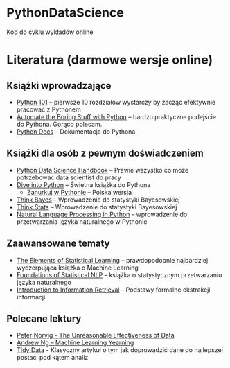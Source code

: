 # PythonDataScience
Kod do cyklu wykładów online

# Literatura (darmowe wersje online)
## Książki wprowadzające
- [Python 101](http://python101.pythonlibrary.org/) – pierwsze 10 rozdziałów wystarczy by zacząc efektywnie pracować z Pythonem
- [Automate the Boring Stuff with Python](https://automatetheboringstuff.com/) – bardzo praktyczne podejście do Pythona. Gorąco polecam.
- [Python Docs](https://docs.python.org/3/) – Dokumentacja do Pythona

## Książki dla osób z pewnym doświadczeniem
- [Python Data Science Handbook](https://jakevdp.github.io/PythonDataScienceHandbook/) – Prawie wszystko co może potrzebować data scientist do pracy
- [Dive into Python](https://diveintopython3.problemsolving.io/) –  Świetna książka do Pythona
    - [Zanurkuj w Pythonie](https://pl.wikibooks.org/wiki/Zanurkuj_w_Pythonie) – Polska wersja
- [Think Bayes](https://greenteapress.com/wp/think-bayes/) – Wprowadzenie do statystyki Bayesowskiej
- [Think Stats](https://greenteapress.com/wp/think-stats-2e/) – Wprowadzenie do statystyki Bayesowskiej
- [Natural Language Processing in Python](https://www.nltk.org/book/) – wprowadzenie do przetwarzania języka naturalnego w Pythonie

## Zaawansowane tematy
- [The Elements of Statistical Learning](https://web.stanford.edu/~hastie/Papers/ESLII.pdf) – prawdopodobnie najbardziej wyczerpująca książka o Machine Learning
- [Foundations of Statistical NLP](https://nlp.stanford.edu/fsnlp/) – książka o statystycznym przetwarzaniu języka naturalnego
- [Introduction to Information Retrieval](https://nlp.stanford.edu/IR-book/) – Podstawy formalne ekstrakcji informacji  

## Polecane lektury
- [Peter Norvig - The Unreasonable Effectiveness of Data](https://static.googleusercontent.com/media/research.google.com/en//pubs/archive/35179.pdf)
- [Andrew Ng – Machine Learning Yearning](https://www.deeplearning.ai/machine-learning-yearning/)
- [Tidy Data](https://vita.had.co.nz/papers/tidy-data.pdf) - Klasyczny artykuł o tym jak doprowadzić dane do najlepszej postaci pod kątem analiz
